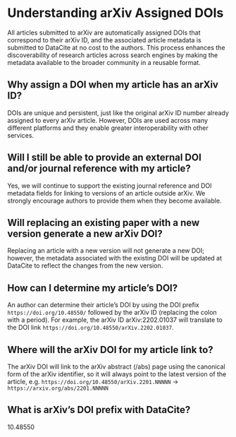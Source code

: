 # Understanding arXiv Assigned DOIs

All articles submitted to arXiv are automatically assigned DOIs that correspond to their arXiv ID, and the associated article metadata is submitted to DataCite at no cost to the authors. This process enhances the discoverability of research articles across search engines by making the metadata available to the broader community in a reusable format.

## Why assign a DOI when my article has an arXiv ID?
DOIs are unique and persistent, just like the original arXiv ID number already assigned to every arXiv article. However, DOIs are used across many different platforms and they enable greater interoperability with other services.


## Will I still be able to provide an external DOI and/or journal reference with my article?

Yes, we will continue to support the existing journal reference and DOI metadata fields for linking to versions of an article outside arXiv. We strongly encourage authors to provide them when they become available.

## Will replacing an existing paper with a new version generate a new arXiv DOI?

Replacing an article with a new version will not generate a new DOI; however, the metadata associated with the existing DOI will be updated at DataCite to reflect the changes from the new version.

## How can I determine my article’s DOI?

An author can determine their article’s DOI by using the DOI prefix `https://doi.org/10.48550/` followed by the arXiv ID (replacing the colon with a period). For example, the arXiv ID arXiv:2202.01037 will translate to the DOI link `https://doi.org/10.48550/arXiv.2202.01037`.

## Where will the arXiv DOI for my article link to?

The arXiv DOI will link to the arXiv abstract (/abs) page using the canonical form of the arXiv identifier, so it will always point to the latest version of the article, e.g.
`https://doi.org/10.48550/arXiv.2201.NNNNN` → `https://arxiv.org/abs/2201.NNNNN`

## What is arXiv’s DOI prefix with DataCite?

10.48550
